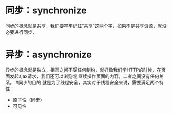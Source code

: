 # 同步：synchronize
 同步的概念就是共享，我们要牢牢记住“共享”这两个字，如果不是共享资源，就没必要进行同步，
# 异步：asynchronize
异步的概念就是独立，相互之间不受任何制约，就好像我们学HTTP的时候，在页面发起ajax请求，我们还可以浏览或
 继续操作页面的内容，二者之间没有任何关系。
 #同步的目的
 就是为了线程安全，其实对于线程安全来说，需要满足两个特性：
 * 原子性（同步）
 * 可见性
